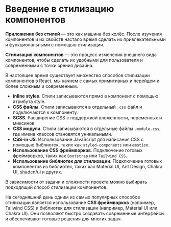 # Введение в стилизацию компонентов

**Приложение без стилей** — это как машина без колёс. После изучения компонентов и их свойств настало время сделать их привлекательными и функциональными с помощью стилизации.

**Стилизация компонентов** — это процесс изменения внешнего вида компонентов, чтобы сделать их удобными для пользователя и современными с точки зрения дизайна.

В настоящее время существует множество способов стилизации компонентов в React, мы начнем с самых примитивных и перейдем к более сложным и современным.

- **inline styles**. Стили записываются прямо в компонент с помощью атрибута style.
- **CSS файлы**. Стили записываются в отдельный `.css` файл и подключаются к компоненту.
- **SCSS**. Расширение CSS с поддержкой вложенности, переменных и миксинов.
- **CSS модули**. Стили записываются в отдельные файлы `.module.css`, где имена классов становятся уникальными.
- **CSS-in-JS**. Использование JavaScript для написания CSS с помощью библиотек, таких как `styled-components` или `emotion`.
- **Использование CSS фреймворков**. Подключение готовых фреймворков, таких как `Bootstrap` или `Tailwind CSS`.
- **Использование библиотек для стилизации**. Подключение готовых компонентов из библиотек, таких как Material UI, Ant Design, Chakra UI, shadcn/ui и других.

В зависимости от задачи и сложности проекта можно выбирать подходящий способ стилизации компонентов.

На сегодняшний день одним из самых популярных способов стилизации является использование **CSS фреймворков** (например, Tailwind CSS) и библиотек для стилизации (например, Material UI или Chakra UI). Они позволяют быстро создавать современные интерфейсы и обеспечивают готовые решения для многих задач.